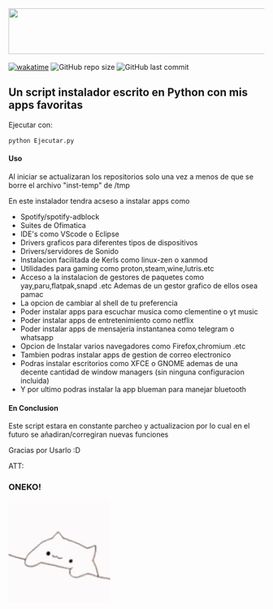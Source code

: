 
<img src="https://github.com/Tom5521/Arch-Instalator/blob/816db2715873cf7cb4992c1ae094ad6df1fcd5a7/dev_Archives/Arch-Instalator.png" width="1180" height="90" />

[![wakatime](https://wakatime.com/badge/github/Tom5521/Arch-Instalator.svg)](https://wakatime.com/badge/github/Tom5521/Arch-Instalator)
![GitHub repo size](https://img.shields.io/github/repo-size/Tom5521/Arch-Instalator)
![GitHub last commit](https://img.shields.io/github/last-commit/Tom5521/Arch-Instalator)

## Un script instalador escrito en Python con mis apps favoritas

Ejecutar con:
```
python Ejecutar.py
```
#### Uso
Al iniciar se actualizaran los repositorios solo una vez a menos de que se borre el archivo "inst-temp" de /tmp

En este instalador tendra acseso a instalar apps como

- Spotify/spotify-adblock
- Suites de Ofimatica
- IDE's como VScode o Eclipse
- Drivers graficos para diferentes tipos de dispositivos
- Drivers/servidores de Sonido
- Instalacion facilitada de Kerls como linux-zen o xanmod
- Utilidades para gaming como proton,steam,wine,lutris.etc
- Acceso a la instalacion de gestores de paquetes como yay,paru,flatpak,snapd .etc 
Ademas de un gestor grafico de ellos osea pamac
- La opcion de cambiar al shell de tu preferencia 
- Poder instalar apps para escuchar musica como clementine o yt music
- Poder instalar apps de entretenimiento como netflix
- Poder instalar apps de mensajeria instantanea como telegram o whatsapp
- Opcion de Instalar varios navegadores como Firefox,chromium .etc
- Tambien podras instalar apps de gestion de correo electronico
- Podras instalar escritorios como XFCE o GNOME ademas de una decente cantidad de window managers (sin ninguna configuracion incluida)
- Y por ultimo podras instalar la app blueman para manejar bluetooth

#### En Conclusion
Este script estara en constante parcheo y actualizacion por lo cual en el futuro se añadiran/corregiran nuevas funciones 



Gracias por Usarlo :D


ATT:
### ONEKO!

<img src="https://github.com/Tom5521/Tom5521/blob/7b38d1501ba08da3475abfe4e0213d059445f33a/gato-BOOM.gif" width="200" height="200" />


